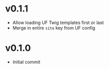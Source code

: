 # v0.1.1

- Allow loading UF Twig templates first or last
- Merge in entire `site` key from UF config

# v0.1.0

- Initial commit
